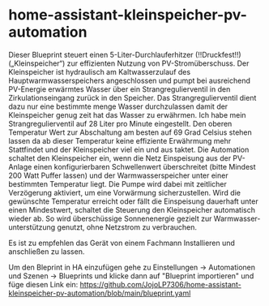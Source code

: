 # home-assistant-kleinspeicher-pv-automation
Dieser Blueprint steuert einen 5-Liter-Durchlauferhitzer (!!Druckfest!!) („Kleinspeicher“) zur effizienten Nutzung von PV-Stromüberschuss. Der Kleinspeicher ist hydraulisch am Kaltwasserzulauf des Hauptwarmwasserspeichers angeschlossen und pumpt bei ausreichend PV-Energie erwärmtes Wasser über ein Strangregulierventil in den Zirkulationseingang zurück in den Speicher.
Das Strangregulierventil dient dazu nur eine bestimmte menge Wasser durchzulassen damit der Kleinspeicher genug zeit hat das Wasser zu erwährmen. Ich habe mein Strangregulierventil auf 28 Liter pro Minute eingestellt.
Den oberen Temperatur Wert zur Abschaltung am besten auf 69 Grad Celsius stehen lassen da ab dieser Temperatur keine effiziente Erwährmung mehr Stattfindet und der Kleinspeicher viel ein und aus taktet.
Die Automation schaltet den Kleinspeicher ein, wenn die Netz Einspeisung aus der PV- Anlage einen konfigurierbaren Schwellenwert überschreitet (bitte Mindest 200 Watt Puffer lassen) und der Warmwasserspeicher unter einer bestimmten Temperatur liegt. Die Pumpe wird dabei mit zeitlicher Verzögerung aktiviert, um eine Vorwärmung sicherzustellen.
Wird die gewünschte Temperatur erreicht oder fällt die Einspeisung dauerhaft unter einen Mindestwert, schaltet die Steuerung den Kleinspeicher automatisch wieder ab. So wird überschüssige Sonnenenergie gezielt zur Warmwasser- unterstützung genutzt, ohne Netzstrom zu verbrauchen.

Es ist zu empfehlen das Gerät von einem Fachmann Installieren und anschließen zu lassen.

Um den Bleprint in HA einzufügen gehe zu Einstellungen -> Automationen und Szenen -> Blueprints 
und klicke dann auf "Blueprint importieren" und füge diesen Link ein: https://github.com/JojoLP7306/home-assistant-kleinspeicher-pv-automation/blob/main/blueprint.yaml
